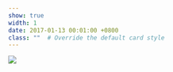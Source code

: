 ```yaml
---
show: true
width: 1
date: 2017-01-13 00:01:00 +0800
class: ""  # Override the default card style
---
```

<div>
<img src="{{ 'assets/images/badges/FDU_blue.png' | relative_url }}" class="img-fluid rounded" >
</div>
